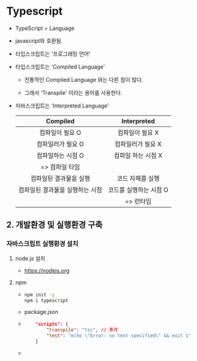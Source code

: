 # Typescript

- TypeScript = Language

- javascript와 호환됨.

- 타입스크립트는 '프로그래밍 언어'

- 타입스크립트는 'Compiled Language' 

  - 전통적인 Complied Language 와는 다른 점이 많다.

  - 그래서 'Transpile' 이라는 용어를 사용한다.

- 자바스크립트는 'Interpreted Language'

  |            Compiled             |      Interpreted       |
  | :-----------------------------: | :--------------------: |
  |         컴파일이 필요 O         |    컴파일이 필요 X     |
  |        컴파일러가 필요 O        |   컴파일러가 필요 X    |
  |        컴파일하는 시점 O        |   컴파일 하는 시점 X   |
  |         => 컴파일 타임          |                        |
  |     컴파일된 결과물을 실행      |    코드 자체를 실행    |
  | 컴파일된 결과물을 실행하는 시점 | 코드를 실행하는 시점 O |
  |                                 |       => 런타임        |



## 2. 개발환경 및 실행환경 구축

### 자바스크립트 실행환경 설치

1. node.js 설치

   - https://nodejs.org

2. npm

   - ```bash
     npm init -y
     npm i typescript
     ```

   - package.json

   - ```json
         "scripts": {
             "transpile": "tsc", // 추가
             "test": "echo \"Error: no test specified\" && exit 1"
         } 
     ```

   - 